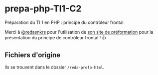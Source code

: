 # prepa-php-TI1-C2

Préparation du TI 1 en PHP : principe du contrôleur frontal

Merci à [@redasnkrs](https://github.com/redasnkrs) pour l'utilisation de [son site de préformation](https://2025.webdev-cf2m.be/reda/prefo/) pour la présentation du principe de contrôleur frontal ! :+1:

## Fichiers d'origine

Ils se trouvent dans le dossier `/reda-prefo-html`.
